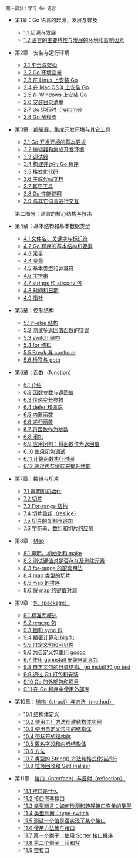     第一部分：学习 Go 语言
- 第1章：Go 语言的起源，发展与普及
    - [1.1 起源与发展](eBook/01.1.md)
    - [1.2 语言的主要特性与发展的环境和影响因素](eBook/01.2.md)
	
- 第2章：安装与运行环境
    -  [2.1 平台与架构](eBook/02.1.md)
    -  [2.2 Go 环境变量](eBook/02.2.md)
    -  [2.3 在 Linux 上安装 Go](eBook/02.3.md)
    -  [2.4 在 Mac OS X 上安装 Go](eBook/02.4.md)
    -  [2.5 在 Windows 上安装 Go](eBook/02.5.md)
    -  [2.6 安装目录清单](eBook/02.6.md)
    -  [2.7 Go 运行时（runtime）](eBook/02.7.md)
    -  [2.8 Go 解释器](eBook/02.8.md)
- 第3章：[编辑器、集成开发环境与其它工具](eBook/03.0.md)
    -  [3.1 Go 开发环境的基本要求](eBook/03.1.md)
    -  [3.2 编辑器和集成开发环境](eBook/03.2.md)
    -  [3.3 调试器](eBook/03.3.md)
    -  [3.4 构建并运行 Go 程序](eBook/03.4.md)
    -  [3.5 格式化代码](eBook/03.5.md)
    -  [3.6 生成代码文档](eBook/03.6.md)
    -  [3.7 其它工具](eBook/03.7.md)
    -  [3.8 Go 性能说明](eBook/03.8.md)
    -  [3.9 与其它语言进行交互](eBook/03.9.md)

    第二部分：语言的核心结构与技术
- 第4章：基本结构和基本数据类型
    -  [4.1 文件名、关键字与标识符](eBook/04.1.md)
    -  [4.2 Go 程序的基本结构和要素](eBook/04.2.md)
    -  [4.3 常量](eBook/04.3.md)
    -  [4.4 变量](eBook/04.4.md)
    -  [4.5 基本类型和运算符](eBook/04.5.md)
    -  [4.6 字符串](eBook/04.6.md)
    -  [4.7 strings 和 strconv 包](eBook/04.7.md)
    -  [4.8 时间和日期](eBook/04.8.md)
    -  [4.9 指针](eBook/04.9.md)
- 第5章：[控制结构](eBook/05.0.md)
    -  [5.1 if-else 结构](eBook/05.1.md)
    -  [5.2 测试多返回值函数的错误](eBook/05.2.md)
    -  [5.3 switch 结构](eBook/05.3.md)
    -  [5.4 for 结构](eBook/05.4.md)
    -  [5.5 Break 与 continue](eBook/05.5.md)
    -  [5.6 标签与 goto](eBook/05.6.md)
- 第6章：[函数（function）](eBook/06.0.md)
    -  [6.1 介绍](eBook/06.1.md)
    -  [6.2 函数参数与返回值](eBook/06.2.md)
    -  [6.3 传递变长参数](eBook/06.3.md)
    -  [6.4 defer 和追踪](eBook/06.4.md)
    -  [6.5 内置函数](eBook/06.5.md)
    -  [6.6 递归函数](eBook/06.6.md)
    -  [6.7 将函数作为参数](eBook/06.7.md)
    -  [6.8 闭包](eBook/06.8.md)
    -  [6.9 应用闭包：将函数作为返回值](eBook/06.9.md)
    -  [6.10 使用闭包调试](eBook/06.10.md)
    -  [6.11 计算函数执行时间](eBook/06.11.md)
    -  [6.12 通过内存缓存来提升性能](eBook/06.12.md)
- 第7章：[数组与切片](eBook/07.0.md)
    -  [7.1 声明和初始化](eBook/07.1.md)
    -  [7.2 切片](eBook/07.2.md)
    -  [7.3 For-range 结构](eBook/07.3.md)
    -  [7.4 切片重组（reslice）](eBook/07.4.md)
    -  [7.5 切片的复制与追加](eBook/07.5.md)
	-  [7.6 字符串、数组和切片的应用](eBook/07.6.md)
- 第8章：[Map](eBook/08.0.md)
	-  [8.1 声明、初始化和 make](eBook/08.1.md)
	-  [8.2 测试键值对是否存在及删除元素](eBook/08.2.md)
	-  [8.3 for-range 的配套用法](eBook/08.3.md)
	-  [8.4 map 类型的切片](eBook/08.4.md)
	-  [8.5 map 的排序](eBook/08.5.md)
	-  [8.6 将 map 的键值对调](eBook/08.6.md)
- 第9章：[包（package）](eBook/09.0.md)
	-  [9.1 标准库概述](eBook/09.1.md)
	-  [9.2 regexp 包](eBook/09.2.md)
	-  [9.3 锁和 sync 包](eBook/09.3.md)
	-  [9.4 精密计算和 big 包](eBook/09.4.md)
	-  [9.5 自定义包和可见性](eBook/09.5.md)
	-  [9.6 为自定义包使用 godoc](eBook/09.6.md)
	-  [9.7 使用 go install 安装自定义包](eBook/09.7.md)
	-  [9.8 自定义包的目录结构、go install 和 go test](eBook/09.8.md)
	-  [9.9 通过 Git 打包和安装](eBook/09.9.md)
	-  [9.10 Go 的外部包和项目](eBook/09.10.md)
	-  [9.11 在 Go 程序中使用外部库](eBook/09.11.md)
- 第10章：[结构（struct）与方法（method）](eBook/10.0.md)
    -  [10.1 结构体定义](eBook/10.1.md)
    -  [10.2 使用工厂方法创建结构体实例](eBook/10.2.md)
    -  [10.3 使用自定义包中的结构体](eBook/10.3.md)
    -  [10.4 带标签的结构体](eBook/10.4.md)
    -  [10.5 匿名字段和内嵌结构体](eBook/10.5.md)
    -  [10.6 方法](eBook/10.6.md)
    -  [10.7 类型的 String() 方法和格式化描述符](eBook/10.7.md)
    -  [10.8 垃圾回收和 SetFinalizer](eBook/10.8.md)
- 第11章：[接口（interface）与反射（reflection）](eBook/11.0.md)
    -  [11.1 接口是什么](eBook/11.1.md)
    -  [11.2 接口嵌套接口](eBook/11.2.md)
    -  [11.3 类型断言：如何检测和转换接口变量的类型](eBook/11.3.md)
    -  [11.4 类型判断：type-switch](eBook/11.4.md)
    -  [11.5 测试一个值是否实现了某个接口](eBook/11.5.md)
    -  [11.6 使用方法集与接口](eBook/11.6.md)
    -  [11.7 第一个例子：使用 Sorter 接口排序](eBook/11.7.md)
    -  [11.8 第二个例子：读和写](eBook/11.8.md)
    -  [11.9 空接口](eBook/11.9.md)